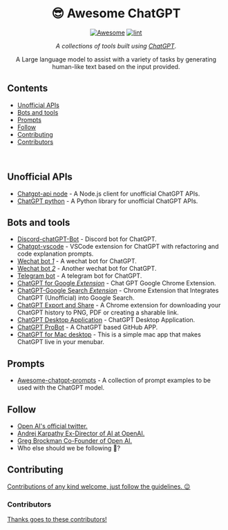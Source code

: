 <div align="center">

<!-- title -->

<!--lint ignore no-dead-urls-->

# 😎 Awesome ChatGPT

[![Awesome](https://awesome.re/badge.svg)](https://awesome.re) [![lint](https://github.com/Git-Commit-Show/awesome-chatGPT/actions/workflows/lint.yaml/badge.svg)](https://github.com/Git-Commit-Show/awesome-chatGPT/actions/workflows/lint.yaml)

<!-- subtitle -->

_A collections of tools built using [ChatGPT](https://openai.com/blog/chatgpt/)_.

<!-- image -->

<!-- <a href="" target="_blank" rel="noopener noreferrer">
  <img src="" />
</a> -->

<!-- description -->

A Large language model to assist with a variety of tasks by generating human-like text based on the input provided.

</div>

<!-- TOC -->

## Contents

- [Unofficial APIs](#unofficial-apis)
- [Bots and tools](#bots-and-tools)
- [Prompts](#prompts)
- [Follow](#follow)
- [Contributing](#contributing)
- [Contributors](#contributors)

<br/>

<!-- CONTENT -->

## Unofficial APIs

- [Chatgpt-api node](https://github.com/transitive-bullshit/chatgpt-api) - A Node.js client for unofficial ChatGPT APIs.
- [ChatGPT python](https://github.com/acheong08/ChatGPT) - A Python library for unofficial ChatGPT APIs.

## Bots and tools

- [Discord-chatGPT-Bot](https://github.com/onury5506/Discord-ChatGPT-Bot) - Discord bot for ChatGPT.
- [Chatgpt-vscode](https://github.com/mpociot/chatgpt-vscode) - VSCode extension for ChatGPT with refactoring and code explanation prompts.
- [Wechat bot _1_](https://github.com/fuergaosi233/wechat-chatgpt) - A wechat bot for ChatGPT.
- [Wechat bot _2_](https://github.com/AutumnWhj/ChatGPT-wechat-bot) - Another wechat bot for ChatGPT.
- [Telegram bot](https://github.com/m1guelpf/chatgpt-telegram) - A telegram bot for ChatGPT.
- [ChatGPT for Google _Extension_](https://github.com/wong2/chat-gpt-google-extension) - Chat GPT Google Chrome Extension.
- [ChatGPT-Google Search _Extension_](https://github.com/ZohaibAhmed/ChatGPT-Google) - Chrome Extension that Integrates ChatGPT (Unofficial) into Google Search.
- [ChatGPT Export and Share](https://github.com/liady/ChatGPT-pdf) - A Chrome extension for downloading your ChatGPT history to PNG, PDF or creating a sharable link.
- [ChatGPT Desktop Application](https://github.com/lencx/ChatGPT) - ChatGPT Desktop Application.
- [ChatGPT ProBot](https://github.com/oceanlvr/ChatGPT-ProBot) - A ChatGPT based GitHub APP.
- [ChatGPT for Mac desktop](https://github.com/vincelwt/chatgpt-mac) - This is a simple mac app that makes ChatGPT live in your menubar.

## Prompts

- [Awesome-chatgpt-prompts](https://github.com/f/awesome-chatgpt-prompts) - A collection of prompt examples to be used with the ChatGPT model.

<!-- END CONTENT -->

## Follow

<!-- list people worth following on social sites (Twitter, LinkedIn, GitHub, YouTube etc.) -->

- [Open AI's official twitter.](https://twitter.com/OpenAI)
- [Andrej Karpathy Ex-Director of AI at OpenAI.](https://twitter.com/karpathy)
- [Greg Brockman Co-Founder of Open AI.](https://twitter.com/gdb)
- Who else should we be following 🤔?

## Contributing

[Contributions of any kind welcome, just follow the guidelines. 😉](contributing.md)

### Contributors

[Thanks goes to these contributors!](https://github.com/Git-Commit-Show/awesome-chatGPT/graphs/contributors)
